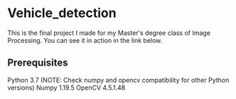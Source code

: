 # Vehicle_detection
This is the final project I made for my Master's degree class of Image Processing. You can see it in action in the link below.

## Prerequisites
Python 3.7 (NOTE: Check numpy and opencv compatibility for other Python versions)
Numpy 1.19.5
OpenCV 4.5.1.48
